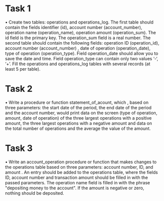 # Task 1

• Create two tables: operations and operations_log. The first table
should contain the fields identifier (id), account number
(account_number), operation name (operation_name), operation amount
(operation_sum). The id field is the primary key. The operation_sum field is
a real number. The second table should contain the following fields:
operation ID (operation_id), account number (account_number)
, date of operation (operation_date), type of operation (operation_type). Field
operation_date should allow you to save the date and time. Field
operation_type can contain only two values ‘-‘, ‘+’. Fill
the operations and operations_log tables with several records (at least 5
per table).

# Task 2

• Write a procedure or function statement_of_acount, which
, based on three parameters: the start date of the period, the end date of the period
and the account number, would print data on the screen (type of operation, amount,
date of operation) of the three largest operations with a positive
amount, the three largest operations with a negative amount and
data on the total number of operations and the average the value of the amount.

# Task 3

• Write an account_operation procedure or function that
makes changes to the operations table based on three parameters: account number, ID, and amount
. An
entry should be added to the operations table, where the fields ID, account number and
transaction amount should be filled in with the passed parameters. 
The operation name field is filled in with the phrase "depositing money to the account". If
the amount is negative or zero, nothing should be deposited.
